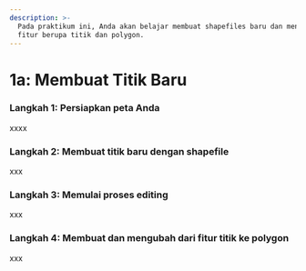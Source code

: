 ```yaml
---
description: >-
  Pada praktikum ini, Anda akan belajar membuat shapefiles baru dan menambahkan
  fitur berupa titik dan polygon.
---
```


# 1a: Membuat Titik Baru

### Langkah 1: Persiapkan peta Anda

xxxx

### Langkah 2: Membuat titik baru dengan shapefile

xxx

### Langkah 3: Memulai proses editing

xxx

### Langkah 4: Membuat dan mengubah dari fitur titik ke polygon

xxx

